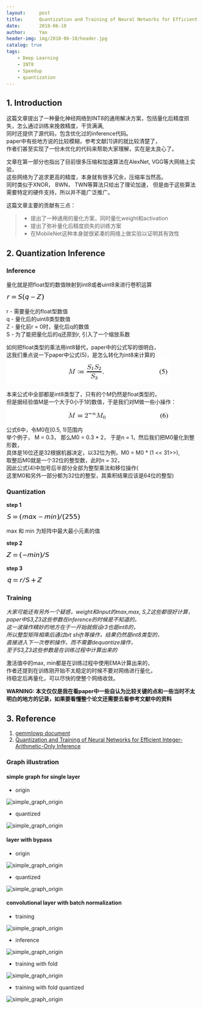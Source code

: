 ```yaml
---
layout:     post
title:      Quantization and Training of Neural Networks for Efficient Integer-Arithmetic-Only Inference Notes
date:       2018-06-10
author:     Yao
header-img: img/2018-06-10/header.jpg
catalog: true
tags:
    - Deep Learning
    - INT8
    - Speedup
    - quantization
---
```


## 1. Introduction  
这篇文章提出了一种量化神经网络到INT8的通用解决方案，包括量化后精度损失，怎么通过训练来挽救精度，干货满满,  
同时还提供了源代码，包含优化过的inference代码。    
paper中有些地方说的比较模糊，参考文献[1]讲的就比较清楚了，  
作者们甚至实现了一份未优化的代码来帮助大家理解，实在是太良心了。    

文章在第一部分也指出了目前很多压缩和加速算法在AlexNet, VGG等大网络上实验，  
这些网络为了追求更高的精度，本身就有很多冗余，压缩率当然高。    
同时类似于XNOR， BWN， TWN等算法只给出了理论加速，
但是由于这些算法需要特定的硬件支持，所以并不能广泛推广。    

这篇文章主要的贡献有三点：    
> - 提出了一种通用的量化方案，同时量化weight和activation  
> - 提出了弥补量化后精度损失的训练方案  
> - 在MobileNet这种本身就很紧凑的网络上做实验以证明其有效性  

## 2. Quantization Inference  

### Inference  
量化就是把float型的数值映射到int8或者uint8来进行卷积运算  

![formula1](https://github.com/Ewenwan/camel007.github.io/blob/master/img/2018-06-10/formula1.jpg)

r - 需要量化的float型数值  
q - 量化后的uint8类型数值  
Z - 量化前r = 0时，量化后q的数值  
S - 为了能把量化后的q还原到r, 引入了一个缩放系数  

如何把float类型的乘法用int8替代，paper中的公式写的很明白，  
这我们重点说一下paper中公式(5)，是怎么转化为int8来计算的    
![formula5](https://github.com/Ewenwan/camel007.github.io/blob/master/img/2018-06-10/formula5.jpg)  

本来公式中全部都是int8类型了，只有的个M仍然是float类型的，  
但是据经验值M是一个大于0小于1的数值，于是我们对M做一些小操作：    
![formula6](https://github.com/Ewenwan/camel007.github.io/blob/master/img/2018-06-10/formula6.jpg)  
公式6中，令M0在[0.5, 1)范围内  
举个例子， M = 0.3， 那么M0 = 0.3 * 2， 于是n = 1，然后我们把M0量化到整形数，  
具体是16位还是32根据机器决定，以32位为例，M0 = M0 * (1 << 31>>),  
取整后M0就是一个32位的整型数，此时n = 32，  
因此公式(4)中加号后半部分全部为整型乘法和移位操作(   
这里M0和另外一部分都为32位的整型，其乘积结果应该是64位的整型)  

### Quantization  

**step 1**  

![formula7](https://github.com/Ewenwan/camel007.github.io/blob/master/img/2018-06-10/formula7.jpg) 

max 和 min 为矩阵中最大最小元素的值  

**step 2**  

![formula8](https://github.com/Ewenwan/camel007.github.io/blob/master/img/2018-06-10/formula8.jpg)  

**step 3**  

![formula9](https://github.com/Ewenwan/camel007.github.io/blob/master/img/2018-06-10/formula9.jpg)  

### Training

*大家可能还有另外一个疑惑，weight和input的max,max, S,Z这些都很好计算，  
paper中S3,Z3这些参数在inference的时候是不知道的。  
这一波操作精妙的地方在于一开始就假设r3也是int8的，  
所以整型矩阵相乘后通过bit shift等操作，结果仍然是int8类型的，  
直接进入下一次卷积操作，而不需要dequantize操作，  
至于S3,Z3这些参数是在训练过程中计算出来的*

激活值中的max, min都是在训练过程中使用EMA计算出来的，  
作者还提到在训练刚开始不太稳定的时候不要对网络进行量化，  
待稳定后再量化，可以尽快的使整个网络收敛。  

**WARNING: 本文仅仅是我在看paper中一些自认为比较关键的点和一些当时不太明白的地方的记录，如果要看懂整个论文还需要去看参考文献中的资料**


## 3. Reference  
1. [gemmlowp document](https://github.com/google/gemmlowp/tree/master/doc)  
2. [Quantization and Training of Neural Networks for Efficient
Integer-Arithmetic-Only Inference](https://arxiv.org/pdf/1712.05877.pdf)

### Graph illustration

#### simple graph for single layer

- origin

![simple_graph_origin](https://github.com/ICEORY/iceory.gitbook.io/tree/39ddec85f635ab3b4ac127efe6172e53e487f9fa/Network%20Quantization/fig/integer_arithmetic_only/simple_origin.png)

- quantized

![simple_graph_origin](https://github.com/ICEORY/iceory.gitbook.io/tree/39ddec85f635ab3b4ac127efe6172e53e487f9fa/Network%20Quantization/fig/integer_arithmetic_only/simple_quantize.png)

#### layer with bypass

- origin

![simple_graph_origin](https://github.com/ICEORY/iceory.gitbook.io/tree/39ddec85f635ab3b4ac127efe6172e53e487f9fa/Network%20Quantization/fig/integer_arithmetic_only/bypass_origin.png)

- quantized

![simple_graph_origin](https://github.com/ICEORY/iceory.gitbook.io/tree/39ddec85f635ab3b4ac127efe6172e53e487f9fa/Network%20Quantization/fig/integer_arithmetic_only/bypass_quantize.png)

#### convolutional layer with batch normalization

- training

![simple_graph_origin](https://github.com/ICEORY/iceory.gitbook.io/tree/39ddec85f635ab3b4ac127efe6172e53e487f9fa/Network%20Quantization/fig/integer_arithmetic_only/conv_bn_training.png)

- inference

![simple_graph_origin](https://github.com/ICEORY/iceory.gitbook.io/tree/39ddec85f635ab3b4ac127efe6172e53e487f9fa/Network%20Quantization/fig/integer_arithmetic_only/conv_bn_inference.png)

- training with fold

![simple_graph_origin](https://github.com/ICEORY/iceory.gitbook.io/tree/39ddec85f635ab3b4ac127efe6172e53e487f9fa/Network%20Quantization/fig/integer_arithmetic_only/conv_bn_training_fold.png)

- training with fold quantized

![simple_graph_origin](https://github.com/ICEORY/iceory.gitbook.io/tree/39ddec85f635ab3b4ac127efe6172e53e487f9fa/Network%20Quantization/fig/integer_arithmetic_only/conv_bn_training_fold_quantize.png)
